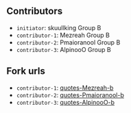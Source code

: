 ## Contributors
- `initiator`:  skuullking Group B
- `contributor-1`: Mezreah Group B
- `contributor-2`: Pmaioranool Group B
- `contributor-3`: AlpinooO Group B

## Fork urls
- `contributor-1`: [quotes-Mezreah-b](https://github.com/Mezreah/tp3-Yanis.git)
- `contributor-2`: [quotes-Pmaioranool-b](https://github.com/Pmaioranool/tp3-.git)
- `contributor-3`: [quotes-AlpinooO-b](https://github.com/AlpinooO/tp3-.git)
